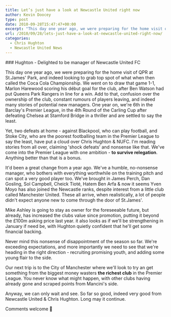 ```yaml
---
title: Let’s just have a look at Newcastle United right now
author: Kevin Doocey
type: post
date: 2010-09-28T15:47:47+00:00
excerpt: "This day one year ago, we were preparing for the home visit of QPR at St.James' Park, and indeed looking to grab top spot of what .."
url: /2010/09/28/lets-just-have-a-look-at-newcastle-united-right-now/
categories:
  - Chris Hughton
  - Newcastle United News
---
```


### Hughton - Delighted to be manager of Newcastle United FC

This day one year ago, we were preparing for the home visit of QPR at St.James' Park, and indeed looking to grab top spot of what when then called the Coca Cola Championship. We went on to draw that game 1-1, Marlon Harewood scoring his début goal for the club, after Ben Watson had put Queens Park Rangers in line for a win. Add to that, confusion over the ownership of the  club, constant rumours of players leaving, and indeed many stories of potential new managers. One year on, we're 6th in the Barclay's Premier League, in the 4th Round of the Carling Cup after defeating Chelsea at Stamford Bridge in a thriller and are settled to say the least.

Yet, two defeats at home - against Blackpool, who can play football, and Stoke City, who are the poorest footballing team in the Premier League to say the least, have put a cloud over Chris Hughton & NUFC. I'm reading stories from all over, claiming 'shock defeats' and nonsense like that. We've come into the Premier League with one ambition - **to survive relegation**. Anything better than that is a bonus.

It'd been a great change from a year ago. We've a humble, no-nonsense manager, who bothers with everything worthwhile on the training pitch and can spot a very good player too. We've brought in James Perch, Dan Gosling, Sol Campbell, Cheick Tioté, Hatem Ben Arfa & now it seems Yven Moyo has also joined the Newcastle ranks, despite interest from a little club called Manchester United. These all arrive, when realistically, a lot of people didn't expect anyone new to come through the door of St.James'.

Mike Ashley is going to stay as owner for the foreseeable future, but already, has increased the clubs value since promotion, putting it beyond the £100m asking price last year. it also looks as if we'll be strengthening in January if need be, with Hughton quietly confident that he'll get some financial backing.

Never mind this nonsense of disappointment of the season so far. We're exceeding expectations, and more importantly we need to see that we're heading in the right direction - recruiting promising youth, and adding some young flair to the side.

Our next trip is to the City of Manchester where we'll look to try an get something from the biggest money wasters **the richest club** in the Premier League. You never know what might happen, with other clubs having already gone and scraped points from Mancini's side.

Anyway, we can only wait and see. So far so good, indeed very good from Newcastle United & Chris Hughton. Long may it continue.

Comments welcome 🙂

